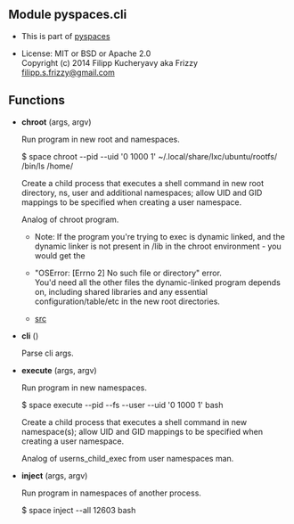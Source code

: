 Module pyspaces.cli
-------------------

* This is part of [pyspaces](https://github.com/Friz-zy/pyspaces)
  

* License: MIT or BSD or Apache 2.0  
Copyright (c) 2014 Filipp Kucheryavy aka Frizzy <filipp.s.frizzy@gmail.com>

Functions
---------
- **chroot** (args, argv)

    Run program in new root and namespaces.

    $ space chroot --pid --uid '0 1000 1'  ~/.local/share/lxc/ubuntu/rootfs/ /bin/ls /home/
  
    Create a child process that executes a shell command in new
root directory, ns, user and additional namespaces; allow UID
and GID mappings to be specified when creating a user namespace.
  
    Analog of chroot program.
  
    
    * Note: If the program you're trying to exec is dynamic
linked, and the dynamic linker is not present in /lib
in the chroot environment - you would get the

    * "OSError: [Errno 2] No such file or directory" error.  
You'd need all the other files the dynamic-linked
program depends on, including shared libraries and
any essential configuration/table/etc in the new
root directories.

    * [src](http://www.ciiycode.com/0JiJzPgggqPg/why-doesnt-exec-work-after-chroot)

- **cli** ()

    Parse cli args.

- **execute** (args, argv)

    Run program in new namespaces.

    $ space execute --pid --fs --user --uid '0 1000 1' bash
  
    Create a child process that executes a shell command in new
namespace(s); allow UID and GID mappings to be specified when
creating a user namespace.
  
    Analog of userns_child_exec from user namespaces man.

- **inject** (args, argv)

    Run program in namespaces of another process.

    $ space inject --all 12603 bash

